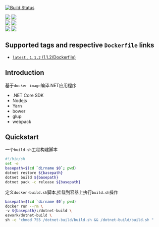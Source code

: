 [![Build Status](https://travis-ci.org/EsWork/docker-dotnet-build.svg?branch=master)](https://travis-ci.org/EsWork/docker-dotnet-build)  

[![](https://images.microbadger.com/badges/version/eswork/dotnet-build.svg)](https://microbadger.com/images/eswork/dotnet-build "Get your own version badge on microbadger.com") [![](https://images.microbadger.com/badges/image/eswork/dotnet-build.svg)](https://microbadger.com/images/eswork/dotnet-build "Get your own image badge on microbadger.com")  
[![](https://images.microbadger.com/badges/version/eswork/dotnet-build:1.1.1.svg)](https://microbadger.com/images/eswork/dotnet-build:1.1.1 "Get your own version badge on microbadger.com") [![](https://images.microbadger.com/badges/image/eswork/dotnet-build:1.1.1.svg)](https://microbadger.com/images/eswork/dotnet-build:1.1.1 "Get your own image badge on microbadger.com")  
[![](https://images.microbadger.com/badges/version/eswork/dotnet-build:1.1.2.svg)](https://microbadger.com/images/eswork/dotnet-build:1.1.2 "Get your own version badge on microbadger.com") [![](https://images.microbadger.com/badges/image/eswork/dotnet-build:1.1.2.svg)](https://microbadger.com/images/eswork/dotnet-build:1.1.2 "Get your own image badge on microbadger.com")


Supported tags and respective `Dockerfile` links
---

- [`latest` , `1.1.2`  (1.1.2/Dockerfile)](https://github.com/EsWork/docker-dotnet-build/blob/master/Dockerfile)

Introduction
---

基于`docker image`编译.NET应用程序
- .NET Core SDK
- Nodejs
- Yarn
- bower
- glup
- webpack

Quickstart
---

一个`build.sh`工程构建脚本

```bash
#!/bin/sh
set -e
basepath=$(cd `dirname $0`; pwd)
dotnet restore ${basepath}
dotnet build ${basepath}
dotnet pack -c release ${basepath}
```

定义`docker-build.sh`脚本,挂载到容器上执行`build.sh`操作

```bash
basepath=$(cd `dirname $0`; pwd)
docker run --rm \
-v ${basepath}:/dotnet-build \
eswork/dotnet-build \
sh -c "chmod 755 /dotnet-build/build.sh && /dotnet-build/build.sh "
```


